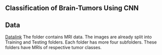 ## Classification of Brain-Tumors Using CNN
## Data 
[Datalink](https://www.kaggle.com/code/fatimahserally/brain-tumor-classification/data)
The folder contains MRI data. The images are already split into Training and Testing folders.
Each folder has more four subfolders. These folders have MRIs of respective tumor classes.

